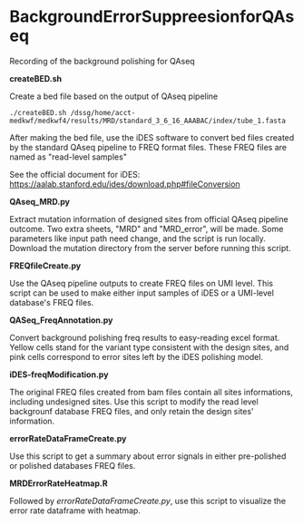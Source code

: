 # BackgroundErrorSuppreesionforQAseq
Recording of the background polishing for QAseq 

**createBED.sh**

Create a bed file based on the output of QAseq pipeline

```
./createBED.sh /dssg/home/acct-medkwf/medkwf4/results/MRD/standard_3_6_16_AAABAC/index/tube_1.fasta
```

After making the bed file, use the iDES software to convert bed files created by the standard QAseq pipeline to FREQ format files. These FREQ files are named as "read-level samples"

See the official document for iDES: https://aalab.stanford.edu/ides/download.php#fileConversion

**QAseq_MRD.py**

Extract mutation information of designed sites from official QAseq pipeline outcome. Two extra sheets, "MRD" and "MRD_error",  will be made. Some parameters like input path need change, and the script is run locally. Download the mutation directory from the server before running this script.

**FREQfileCreate.py**

Use the QAseq pipeline outputs to create FREQ files on UMI level. This script can be used to make either input samples of iDES or a UMI-level database's FREQ files.

**QASeq_FreqAnnotation.py**

Convert background polishing freq results to easy-reading excel format. Yellow cells stand for the variant type consistent with the design sites, and pink cells correspond to error sites left by the iDES polishing model.

**iDES-freqModification.py**

The original FREQ files created from bam files contain all sites informations, including undesigned sites. Use this script to modify the read level backgrounf database FREQ files, and only retain the design sites' information.

**errorRateDataFrameCreate.py**

Use this script to get a summary about error signals in either pre-polished or polished databases FREQ files.

**MRDErrorRateHeatmap.R**

Followed by *errorRateDataFrameCreate.py*, use this script to visualize the error rate dataframe with heatmap.
